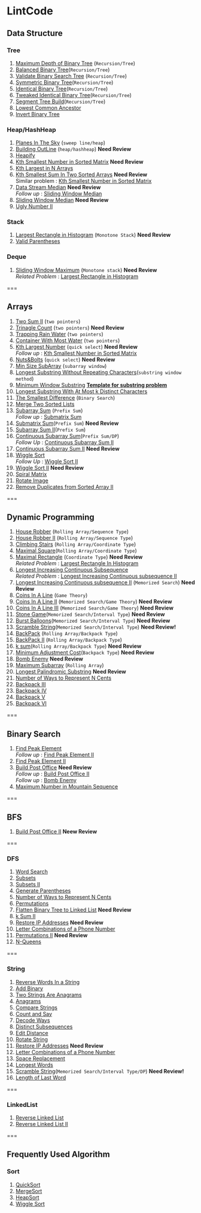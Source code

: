 # LintCode 
## Data Structure 
### Tree
1. [Maximum Depth of Binary Tree](https://github.com/jiapengliu613/LintCode/tree/master/Problems/Maximum%20Depth%20of%20Binary%20Tree) (`Recursion/Tree`)  
2. [Balanced Binary Tree](https://github.com/jiapengliu613/LintCode/tree/master/Problems/Balanced%20Binary%20Tree)(`Recursion/Tree`) 
3. [Validate Binary Search Tree](https://github.com/jiapengliu613/LintCode/tree/master/Problems/Validate%20Binary%20Search%20Tree) (`Recursion/Tree`)  
4. [Symmetric Binary Tree](https://github.com/jiapengliu613/LintCode/tree/master/Problems/Symmetric%20Binary%20Tree)(`Recursion/Tree`) 
5. [Identical Binary Tree](https://github.com/jiapengliu613/LintCode/tree/master/Problems/Identical%20Binary%20Tree)(`Recursion/Tree`)
6. [Tweaked Identical Binary Tree](https://github.com/jiapengliu613/LintCode/tree/master/Problems/Tweaked%20Identical%20Binary%20Tree)(`Recursion/Tree`)
7. [Segment Tree Build](https://github.com/jiapengliu613/LintCode/tree/master/Problems/Segment%20Tree%20Build)(`Recursion/Tree`)
8. [Lowest Common Ancestor](https://github.com/jiapengliu613/LintCode/tree/master/Problems/Lowest%20Common%20Ancestor)
9. [Invert Binary Tree](https://github.com/jiapengliu613/LintCode/tree/master/Problems/Invert%20Binary%20Tree)

### Heap/HashHeap
1. [Planes In The Sky](https://github.com/jiapengliu613/LintCode/tree/master/Problems/PlanesInTheSky) (`sweep line/heap`)
2. [Building OutLine](https://github.com/jiapengliu613/LintCode/tree/master/Problems/BuildingOutline) (`heap/hashheap`)  **Need Review**
3. [Heapify](https://github.com/jiapengliu613/LintCode/tree/master/Problems/Heapify)
4. [Kth Smallest Number in Sorted Matrix](https://github.com/jiapengliu613/LintCode/tree/master/Problems/Kth%20Smallest%20Number%20in%20Sorted%20Matrix) **Need Review**  
5. [Kth Largest in N Arrays](https://github.com/jiapengliu613/LintCode/tree/master/Problems/Kth%20Largest%20in%20N%20Arrays)
6. [Kth Smallest Sum In Two Sorted Arrays](https://github.com/jiapengliu613/LintCode/tree/master/Problems/Kth%20Smallest%20Sum%20In%20Two%20Sorted%20Arrays) **Need Review**  
Similar problem : [Kth Smallest Number in Sorted Matrix](https://github.com/jiapengliu613/LintCode/tree/master/Problems/Kth%20Smallest%20Number%20in%20Sorted%20Matrix)
7. [Data Stream Median](https://github.com/jiapengliu613/LintCode/tree/master/Problems/Data%20Stream%20Median) **Need Review**  
*Follow up* : [Sliding Window Median](https://github.com/jiapengliu613/LintCode/tree/master/Problems/Sliding%20Window%20Median)
8. [Sliding Window Median](https://github.com/jiapengliu613/LintCode/tree/master/Problems/Sliding%20Window%20Median) **Need Review**
9. [Ugly Number II](https://github.com/jiapengliu613/LintCode/tree/master/Problems/Ugly%20Number%20II)

### Stack
1. [Largest Rectangle in Histogram](https://github.com/jiapengliu613/LintCode/tree/master/Problems/Largest%20Rectangle%20in%20Histogram) (`Monotone Stack`) **Need Review**  
2. [Valid Parentheses](https://github.com/jiapengliu613/LintCode/tree/master/Problems/Valid%20Parentheses)

### Deque
1. [Sliding Window Maximum](https://github.com/jiapengliu613/LintCode/tree/master/Problems/Sliding%20Window%20Maximum) (`Monotone stack`) **Need Review**  
*Related Problem* : [Largest Rectangle in Histogram](https://github.com/jiapengliu613/LintCode/tree/master/Problems/Largest%20Rectangle%20in%20Histogram)



===
## Arrays
1. [Two Sum II](https://github.com/jiapengliu613/LintCode/tree/master/Problems/TwoSumII) (`two pointers`)
2. [Trinagle Count](https://github.com/jiapengliu613/LintCode/tree/master/Problems/TriangleCount) (`two pointers`) **Need Review**
3. [Trapping Rain Water](https://github.com/jiapengliu613/LintCode/tree/master/Problems/TrappingRainWater) (`two pointers`)
4. [Container With Most Water](https://github.com/jiapengliu613/LintCode/tree/master/Problems/ContainerWithMostWater) (`two pointers`)
5. [Kth Largest Number](https://github.com/jiapengliu613/LintCode/tree/master/Problems/KthLargestNumber) (`quick select`) **Need Review**      
   *Follow up* : [Kth Smallest Number in Sorted Matrix](https://github.com/jiapengliu613/LintCode/tree/master/Problems/Kth%20Smallest%20Number%20in%20Sorted%20Matrix)
6. [Nuts&Bolts](https://github.com/jiapengliu613/LintCode/tree/master/Problems/Nuts%26Bolts) (`quick select`) **Need Review**
7. [Min Size SubArray](https://github.com/jiapengliu613/LintCode/tree/master/Problems/MinSizeSubarray) (`subarray window`)
8. [Longest Substring Without Repeating Characters](https://github.com/jiapengliu613/LintCode/tree/master/Problems/LongestSubstringWithoutRepeatingCharacters)(`substring window method`)
9. [Minimum Window Substring](https://github.com/jiapengliu613/LintCode/tree/master/Problems/MinimumWindowSubstring) [**Template for substring problem**](https://discuss.leetcode.com/topic/30941/here-is-a-10-line-template-that-can-solve-most-substring-problems)
10. [ Longest Substring With At Most k Distinct Characters](https://github.com/jiapengliu613/LintCode/blob/master/Problems/Longest%20Substring%20with%20At%20Most%20K%20Distinct%20Characters/Solution.java)
11. [The Smallest Difference](https://github.com/jiapengliu613/LintCode/tree/master/Problems/TheSmallestDifference) (`Binary Search`)
12. [Merge Two Sorted Lists](https://github.com/jiapengliu613/LintCode/tree/master/Problems/Merge%20Two%20Sorted%20Lists)
13. [Subarray Sum](https://github.com/jiapengliu613/LintCode/tree/master/Problems/Subarray%20Sum) (`Prefix Sum`)  
*Follow up* : [Submatrix Sum](https://github.com/jiapengliu613/LintCode/tree/master/Problems/Submatrix%20Sum)
14. [Submatrix Sum](https://github.com/jiapengliu613/LintCode/tree/master/Problems/Submatrix%20Sum)(`Prefix Sum`) **Need Review**
15. [Subarray Sum II](https://github.com/jiapengliu613/LintCode/tree/master/Problems/Subarray%20Sum%20II)(`Prefix Sum`)
16. [Continuous Subarray Sum](https://github.com/jiapengliu613/LintCode/tree/master/Problems/Continuous%20Subarray%20Sum)(`Prefix Sum/DP`)    
    *Follow Up* : [Continuous Subarray Sum II](https://github.com/jiapengliu613/LintCode/tree/master/Problems/Continuous%20Subarray%20Sum%20II)
17. [Continuous Subarray Sum II](https://github.com/jiapengliu613/LintCode/tree/master/Problems/Continuous%20Subarray%20Sum%20II) **Need Review**
18. [Wiggle Sort](https://github.com/jiapengliu613/LintCode/tree/master/Problems/Wiggle%20Sort)         
    *Follow Up* : [Wiggle Sort II](https://github.com/jiapengliu613/LintCode/blob/master/Problems/Wiggle%20Sort%20II/Solution.java)    
19. [Wiggle Sort II](https://github.com/jiapengliu613/LintCode/blob/master/Problems/Wiggle%20Sort%20II/Solution.java) **Need Review**
20. [Spiral Matrix](https://github.com/jiapengliu613/LintCode/tree/master/Problems/Spiral%20Matrix)
21. [Rotate Image](https://github.com/jiapengliu613/LintCode/tree/master/Problems/Rotate%20Image)
22. [Remove Duplicates from Sorted Array II](https://github.com/jiapengliu613/LintCode/tree/master/Problems/Remove%20Duplicates%20from%20Sorted%20Array%20II)

===
## Dynamic Programming 
1. [House Robber](https://github.com/jiapengliu613/LintCode/tree/master/Problems/HouseRobber) (`Rolling Array/Sequence Type`)
2. [House Robber II](https://github.com/jiapengliu613/LintCode/tree/master/Problems/HouseRobberII) (`Rolling Array/Sequence Type`)
3. [Climbing Stairs](https://github.com/jiapengliu613/LintCode/tree/master/Problems/ClimbingStairs) (`Rolling Array/Coordinate Type`)
4. [Maximal Square](https://github.com/jiapengliu613/LintCode/tree/master/Problems/MaximalSquare)(`Rolling Array/Coordinate Type`)
5. [Maximal Rectangle](https://github.com/jiapengliu613/LintCode/tree/master/Problems/MaximalRectangle) (`Coordinate Type`) **Need Review**      
   *Related Problem* : [Largest Rectangle In Histogram](https://github.com/jiapengliu613/LintCode/tree/master/Problems/Largest%20Rectangle%20in%20Histogram)
6. [Longest Increasing Continuous Subsequence](https://github.com/jiapengliu613/LintCode/tree/master/Problems/Longest%20Increasing%20Continuous%20Subsequence)   
  *Related Problem* :  [Longest Increasing Continuous subsequence II](https://github.com/jiapengliu613/LintCode/tree/master/Problems/Longest%20Increasing%20Continuous%20subsequence%20II)
7. [Longest Increasing Continuous subsequence II](https://github.com/jiapengliu613/LintCode/tree/master/Problems/Longest%20Increasing%20Continuous%20subsequence%20II) (`Memorized Search`) **Need Review**
8. [Coins In A Line](https://github.com/jiapengliu613/LintCode/tree/master/Problems/CoinsInALine) (`Game Theory`)
9. [Coins In A Line II](https://github.com/jiapengliu613/LintCode/tree/master/Problems/CoinsInaLine2) (`Memorized Search/Game Theory`)  **Need Review**
10. [Coins In A Line III](https://github.com/jiapengliu613/LintCode/tree/master/Problems/Coins%20in%20a%20Line%20III) (`Memorized Search/Game Theory`)  **Need Review**
11. [Stone Game](https://github.com/jiapengliu613/LintCode/tree/master/Problems/Stone%20Game)(`Memorized Search/Interval Type`)  **Need Review**
12. [Burst Balloons](https://github.com/jiapengliu613/LintCode/tree/master/Problems/Burst%20Balloons)(`Memorized Search/Interval Type`) **Need Review**
13. [Scramble String](https://github.com/jiapengliu613/LintCode/tree/master/Problems/Scramble%20String)(`Memorized Search/Interval Type`) **Need Review!**
14. [BackPack](https://github.com/jiapengliu613/LintCode/tree/master/Problems/BackPack) (`Rolling Array/Backpack Type`)
15. [BackPack II](https://github.com/jiapengliu613/LintCode/tree/master/Problems/BackPack%20II) (`Rolling Array/Backpack Type`)
16. [k sum](https://github.com/jiapengliu613/LintCode/blob/master/Problems/kSum/Solution.java)(`Rolling Array/Backpack Type`) **Need Review**
17. [Minimum Adjustment Cost](https://github.com/jiapengliu613/LintCode/tree/master/Problems/Minimum%20Adjustment%20Cost)(`Backpack Type`) **Need Review**
18. [Bomb Enemy](https://github.com/jiapengliu613/LintCode/tree/master/Problems/Bomb%20Enemy) **Need Review**    
19. [Maximum Subarray](https://github.com/jiapengliu613/LintCode/tree/master/Problems/Maximum%20Subarray) (`Rolling Array`)
20. [Longest Palindromic Substring](https://github.com/jiapengliu613/LintCode/tree/master/Problems/Longest%20Palindromic%20Substring) **Need Review**
21. [Number of Ways to Represent N Cents](https://github.com/jiapengliu613/LintCode/tree/master/Problems/Number%20of%20Ways%20to%20Represent%20N%20Cents)
22. [Backpack III](https://github.com/jiapengliu613/LintCode/tree/master/Problems/Backpack%20III)
23. [Backpack IV](https://github.com/jiapengliu613/LintCode/tree/master/Problems/Backpack%20IV)
24. [Backpack V](https://github.com/jiapengliu613/LintCode/tree/master/Problems/Backpack%20V)
25. [Backpack VI](https://github.com/jiapengliu613/LintCode/tree/master/Problems/Backpack%20VI)



===
## Binary Search
1. [Find Peak Element](https://github.com/jiapengliu613/LintCode/tree/master/Problems/Find%20Peak%20Element)        
   *Follow up* : [Find Peak Element II](https://github.com/jiapengliu613/LintCode/tree/master/Problems/Find%20Peak%20Element%20II)
2. [Find Peak Element II](https://github.com/jiapengliu613/LintCode/tree/master/Problems/Find%20Peak%20Element%20II)
3. [Build Post Office](https://github.com/jiapengliu613/LintCode/tree/master/Problems/Build%20Post%20Office) **Need Review**  
*Follow up* : [Build Post Office II](https://github.com/jiapengliu613/LintCode/tree/master/Problems/Build%20Post%20Office%20II)   
*Follow up* : [Bomb Enemy](https://github.com/jiapengliu613/LintCode/tree/master/Problems/Bomb%20Enemy)  
4. [Maximum Number in Mountain Sequence](https://github.com/jiapengliu613/LintCode/tree/master/Problems/Maximum%20Number%20in%20Mountain%20Sequence)


===
## BFS
1. [Build Post Office II](https://github.com/jiapengliu613/LintCode/tree/master/Problems/Build%20Post%20Office%20II) **Neew Review**  

===
### DFS
1. [Word Search](https://github.com/jiapengliu613/LintCode/tree/master/Problems/Word%20Search)
2. [Subsets](https://github.com/jiapengliu613/LintCode/tree/master/Problems/Subsets)
3. [Subsets II](https://github.com/jiapengliu613/LintCode/tree/master/Problems/Subsets%20II)
4. [Generate Parentheses](https://github.com/jiapengliu613/LintCode/tree/master/Problems/Generate%20Parentheses)
5. [Number of Ways to Represent N Cents](https://github.com/jiapengliu613/LintCode/tree/master/Problems/Number%20of%20Ways%20to%20Represent%20N%20Cents)
6. [Permutations](https://github.com/jiapengliu613/LintCode/tree/master/Problems/Permutations)
7. [Flatten Binary Tree to Linked List](https://github.com/jiapengliu613/LintCode/tree/master/Problems/Flatten%20Binary%20Tree%20to%20Linked%20List) **Need Review**
8. [k Sum II](https://github.com/jiapengliu613/LintCode/tree/master/Problems/k%20Sum%20II)  
9. [Restore IP Addresses](https://github.com/jiapengliu613/LintCode/tree/master/Problems/Restore%20IP%20Addresses) **Need Review**
10. [Letter Combinations of a Phone Number](https://github.com/jiapengliu613/LintCode/tree/master/Problems/Letter%20Combinations%20of%20a%20Phone%20Number)
11. [Permutations II](https://github.com/jiapengliu613/LintCode/tree/master/Problems/Permutations%20II) **Need Review**
12. [N-Queens](https://github.com/jiapengliu613/LintCode/tree/master/Problems/N-Queens)

===
### String
1. [Reverse Words In a String](https://github.com/jiapengliu613/LintCode/tree/master/Problems/Reverse%20Words%20in%20a%20String)
2. [Add Binary](https://github.com/jiapengliu613/LintCode/tree/master/Problems/Add%20Binary)
3. [Two Strings Are Anagrams](https://github.com/jiapengliu613/LintCode/tree/master/Problems/Two%20Strings%20Are%20Anagrams)
4. [Anagrams](https://github.com/jiapengliu613/LintCode/tree/master/Problems/Anagrams)
5. [Compare Strings](https://github.com/jiapengliu613/LintCode/tree/master/Problems/Compare%20Strings)
6. [Count and Say](https://github.com/jiapengliu613/LintCode/tree/master/Problems/Count%20and%20Say)
7. [Decode Ways](https://github.com/jiapengliu613/LintCode/tree/master/Problems/Decode%20Ways)
8. [Distinct Subsequences](https://github.com/jiapengliu613/LintCode/tree/master/Problems/Distinct%20Subsequences)
9. [Edit Distance](https://github.com/jiapengliu613/LintCode/tree/master/Problems/Edit%20Distance)
10. [Rotate String](https://github.com/jiapengliu613/LintCode/tree/master/Problems/Rotate%20String)
11. [Restore IP Addresses](https://github.com/jiapengliu613/LintCode/tree/master/Problems/Restore%20IP%20Addresses) **Need Review**
12. [Letter Combinations of a Phone Number](https://github.com/jiapengliu613/LintCode/tree/master/Problems/Letter%20Combinations%20of%20a%20Phone%20Number)
13. [Space Replacement](https://github.com/jiapengliu613/LintCode/tree/master/Problems/Space%20Replacement)
14. [Longest Words](https://github.com/jiapengliu613/LintCode/tree/master/Problems/Longest%20Words)
15. [Scramble String](https://github.com/jiapengliu613/LintCode/tree/master/Problems/Scramble%20String)(`Memorized Search/Interval Type/DP`) **Need Review!**
16. [Length of Last Word](https://github.com/jiapengliu613/LintCode/tree/master/Problems/Length%20of%20Last%20Word)

===
### LinkedList
1. [Reverse Linked List](https://github.com/jiapengliu613/LintCode/tree/master/Problems/Reverse%20Linked%20List)
2. [Reverse Linked List II](https://github.com/jiapengliu613/LintCode/tree/master/Problems/Reverse%20Linked%20List%20II)



===
## Frequently Used Algorithm
### Sort
1. [QuickSort](https://github.com/jiapengliu613/LintCode/blob/master/Sort%20Algorithm/QuickSort.java)
2. [MergeSort](https://github.com/jiapengliu613/LintCode/blob/master/Sort%20Algorithm/MergeSort.java)
3. [HeapSort](https://github.com/jiapengliu613/LintCode/blob/master/Sort%20Algorithm/HeapSort.java)
4. [Wiggle Sort](https://github.com/jiapengliu613/LintCode/tree/master/Problems/Wiggle%20Sort)



